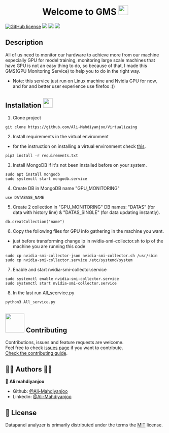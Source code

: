 <h1 align="center">Welcome to GMS <img src="https://raw.githubusercontent.com/MartinHeinz/MartinHeinz/master/wave.gif" width="30px"> </h1>
<p align="center">

[![GitHub license](https://img.shields.io/github/license/Naereen/StrapDown.js.svg)](https://github.com/Naereen/StrapDown.js/blob/master/LICENSE)
![](https://img.shields.io/badge/OS-Linux-informational?style=flat&logo=linux&logoColor=white&color=40c640)
![](https://img.shields.io/badge/Code-Python-informational?style=flat&logo=python&logoColor=white&collor)
![](https://img.shields.io/badge/Shell-Bash-informational?style=flat&logo=gnu-bash&logoColor=white&color=40c640)
    
## Description 
All of us need to monitor our hardware to achieve more from our machine especially GPU for model training, monitoring large scale machines that have GPU is not an easy thing to do, so because of that, I made this GMS(GPU Monitoring Service) to help you to do in the right way.
* Note: this service just run on Linux machine and Nvidia GPU for now, and for and better user experience use firefox :))

## Installation <img src="https://media.giphy.com/media/WUlplcMpOCEmTGBtBW/giphy.gif" width="30"> 
</em></p>

1. Clone project
```
git clone https://github.com/Ali-Mahdiyanjoo/Virtualizaing
```

2. Install requirements in the virtual environment
- for the instruction on installing a virtual environment check [this](https://stackoverflow.com/questions/23842713/using-python-3-in-virtualenv).
```
pip3 install -r requirements.txt
```

3. Install MongoDB if it's not been installed before on your system.
```
sudo apt install mongodb
sudo systemctl start mongodb.service
```

4. Create DB in MongoDB name "GPU_MONITORING"
```
use DATABASE_NAME
```

5. Create 2 collection in "GPU_MONITORING" DB names: "DATAS" (for data with history line) & "DATAS_SINGLE" (for data updating instantly).

```
db.creatCollection("name")
```

6. Copy the following files for GPU info gathering in the machine you want.

* just before transforming change ip in nvidia-smi-collector.sh to ip of the machine you are running this code

```
sudo cp nvidia-smi-collector-json nvidia-smi-collector.sh /usr/sbin
sudo cp nvidia-smi-collector.service /etc/systemd/system
```

7. Enable and start nvidia-smi-collector.service
```
sudo systemctl enable nvidia-smi-collector.service
sudo systemctl start nvidia-smi-collector.service
```
8. In the last run All_seervice.py
  
  ```
  python3 All_service.py
  ```

##  <img src="https://media.giphy.com/media/LnQjpWaON8nhr21vNW/giphy.gif" width="60"> Contributing

Contributions, issues and feature requests are welcome.<br />
Feel free to check [issues page](https://github.com/adib-vali/DataPanel_Project/issues) if you want to contribute.<br />
[Check the contributing guide](./CONTRIBUTING.md).<br />

## 👩‍💻 Authors 👨‍💻

👤 **Ali mahdiyanjoo**

- Github: [@Ali-Mahdiyanjoo](https://github.com/Ali-Mahdiyanjoo)
- Linkedin: [@Ali-Mahdiyanjoo](https://www.linkedin.com/in/ali-mahdiyanjoo-1452101b6)

## 📝 License
Datapanel analyzer is primarily distributed under the terms the [MIT](https://github.com/kefranabg/readme-md-generator/blob/master/LICENSE)
 license.
